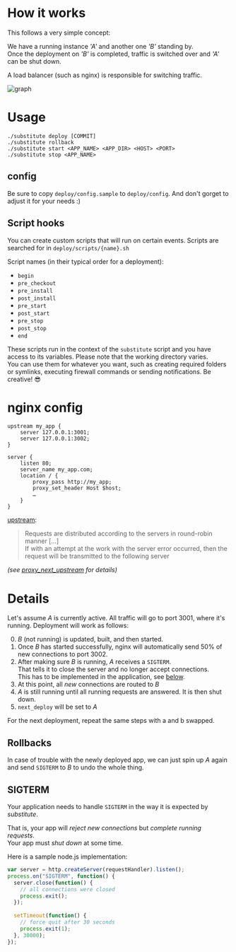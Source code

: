# How it works

This follows a very simple concept:

We have a running instance _'A'_ and another one _'B'_ standing by.  
Once the deployment on _'B'_ is completed, traffic is switched over and _'A'_ can be shut down.

A load balancer (such as nginx) is responsible for switching traffic.

![graph](https://i.imgur.com/3JCU7Qu.png)

# Usage

```shell
./substitute deploy [COMMIT]
./substitute rollback
./substitute start <APP_NAME> <APP_DIR> <HOST> <PORT>
./substitute stop <APP_NAME>
```

## config

Be sure to copy `deploy/config.sample` to `deploy/config`.
And don't gorget to adjust it for your needs :)

## Script hooks

You can create custom scripts that will run on certain events.
Scripts are searched for in `deploy/scripts/{name}.sh`

Script names (in their typical order for a deployment):

- `begin`
- `pre_checkout`
- `pre_install`
- `post_install`
- `pre_start`
- `post_start`
- `pre_stop`
- `post_stop`
- `end`

These scripts run in the context of the `substitute` script and you have access to its variables.
Please note that the working directory varies.  
You can use them for whatever you want, such as creating required folders or symlinks, executing firewall commands or sending notifications. Be creative! :sunglasses:

# nginx config

```nginx
upstream my_app {
    server 127.0.0.1:3001;
    server 127.0.0.1:3002;
}

server {
    listen 80;
    server_name my_app.com;
    location / {
        proxy_pass http://my_app;
        proxy_set_header Host $host;
        …
    }
}
```

[upstream](http://wiki.nginx.org/NginxHttpUpstreamModule#upstream):
> Requests are distributed according to the servers in round-robin manner [...]  
If with an attempt at the work with the server error occurred, then the request will be transmitted to the following server

*(see [proxy_next_upstream](http://wiki.nginx.org/HttpProxyModule#proxy_next_upstream) for details)*

# Details

Let's assume *A* is currently active. All traffic will go to port 3001, where it's running.
Deployment will work as follows:

0. *B* (not running) is updated, built, and then started.
0. Once *B* has started successfully, nginx will automatically send 50% of new connections to port 3002.
0. After making sure *B* is running, *A* receives a `SIGTERM`.  
   That tells it to close the server and no longer accept connections.  
   This has to be implemented in the application, see [below](#sigterm).
0. At this point, all *new* connections are routed to *B*
0. *A* is still running until all running requests are answered. It is then shut down.
0. `next_deploy` will be set to *A*

For the next deployment, repeat the same steps with a and b swapped.

## Rollbacks

In case of trouble with the newly deployed app, we can just spin up *A* again and send `SIGTERM` to *B* to undo the whole thing.

## SIGTERM

Your application needs to handle `SIGTERM` in the way it is expected by *substitute*.  

That is, your app will *reject new connections* but *complete running requests*.  
Your app must *shut down* at some time.

Here is a sample node.js implementation:

```JavaScript
var server = http.createServer(requestHandler).listen();
process.on("SIGTERM", function() {
  server.close(function() {
    // all connections were closed
    process.exit();
  });
  
  setTimeout(function() {
    // force quit after 30 seconds
    process.exit(1);
  }, 30000);
});
```
